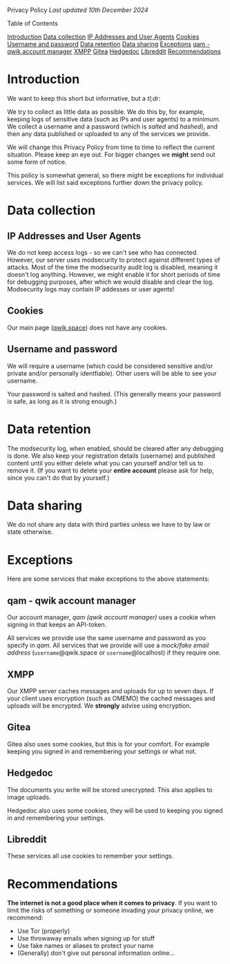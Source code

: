Privacy Policy _Last updated 10th December 2024_

Table of Contents

[Introduction](#Introduction) [Data collection](#Data-collection) [IP Addresses and User Agents](#IP-Addresses-and-User-Agents) [Cookies](#Cookies) [Username and password](#Username-and-password) [Data retention](#Data-retention) [Data sharing](#Data-sharing) [Exceptions](#Exceptions) [qam - qwik account manager](#qam---qwik-account-manager) [XMPP](#XMPP) [Gitea](#Gitea) [Hedgedoc](#Hedgedoc) [Libreddit](#Libreddit) [Recommendations](#Recommendations)

Introduction
============

We want to keep this short but informative, but a _tl;dr:_

We try to collect as little data as possible. We do this by, for example, keeping logs of sensitive data (such as IPs and user agents) to a minimum. We collect a username and a password (which is _salted_ and _hashed_), and then any data published or uploaded to any of the services we provide.

We will change this Privacy Policy from time to time to reflect the current situation. Please keep an eye out. For bigger changes we **might** send out some form of notice.

This policy is somewhat general, so there might be exceptions for individual services. We will list said exceptions further down the privacy policy.

Data collection
===============

IP Addresses and User Agents
----------------------------

We do not keep access logs - so we can't see who has connected. However, our server uses modsecurity to protect against different types of attacks. Most of the time the modsecurity audit log is disabled, meaning it doesn't log anything. However, we might enable it for short periods of time for debugging purposes, after which we would disable and clear the log. Modsecurity logs may contain IP addesses or user agents!

Cookies
-------

Our main page ([qwik.space](https://qwik.space/)) does not have any cookies.

Username and password
---------------------

We will require a username (which could be considered sensitive and/or private and/or personally identfiable). Other users will be able to see your username.

Your password is salted and hashed. (This generally means your password is safe, as long as it is strong enough.)

Data retention
==============

The modsecurity log, when enabled, should be cleared after any debugging is done. We also keep your registration details (username) and published content until you either delete what you can yourself and/or tell us to remove it. (If you want to delete your **entire account** please ask for help, since you can't do that by yourself.)

Data sharing
============

We do not share any data with third parties unless we have to by law or state otherwise.

Exceptions
==========

Here are some services that make exceptions to the above statements:

qam - qwik account manager
--------------------------

Our account manager, _qam (qwik account manager)_ uses a cookie when signing in that keeps an API-token.

All services we provide use the same username and password as you specify in _qam_. All services that we provide will use a _mock/fake email address_ (`username`@qwik.space or `username`@localhost) if they require one.

XMPP
----

Our XMPP server caches messages and uploads for up to seven days. If your client uses encryption (such as OMEMO) the cached messages and uploads will be encrypted. We **strongly** advise using encryption.

Gitea
-----

Gitea also uses some cookies, but this is for your comfort. For example keeping you signed in and remembering your settings or what not.

Hedgedoc
--------

The documents you write will be stored unecrypted. This also applies to image uploads.

Hedgedoc also uses some cookies, they will be used to keeping you signed in and remembering your settings.

Libreddit
---------

These services all use cookies to remember your settings.

Recommendations
===============

**The internet is not a good place when it comes to privacy**. If you want to limit the risks of something or someone invading your privacy online, we recommend:

* Use Tor (properly)
* Use throwaway emails when signing up for stuff
* Use fake names or aliases to protect your name
* (Generally) don't give out personal information online...
